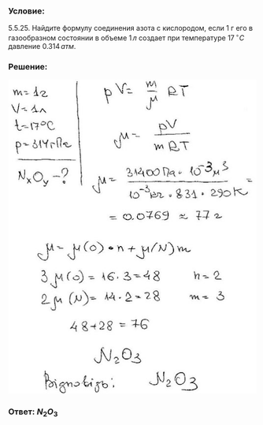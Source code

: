 ###  Условие: 

$5.5.25.$ Найдите формулу соединения азота с кислородом, если 1 г его в газообразном состоянии в объеме $1 \,л$ создает при температуре $17 \,^{\circ}C$ давление $0.314 \,атм$. 

###  Решение: 

![|506x640, 67%](../../img/5.5.25/1.jpg) 

###  Ответ: $N_2O_3$ 
